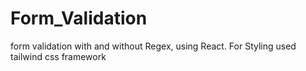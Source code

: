 # Form_Validation
form validation with and without Regex, using React. 
For Styling used tailwind css framework
